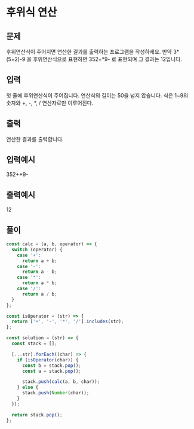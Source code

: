 # 후위식 연산

## 문제

후위연산식이 주어지면 연산한 결과를 출력하는 프로그램을 작성하세요.
만약 3*(5+2)-9 을 후위연산식으로 표현하면 352+*9- 로 표현되며 그 결과는 12입니다.

## 입력

첫 줄에 후위연산식이 주어집니다. 연산식의 길이는 50을 넘지 않습니다. 식은 1~9의 숫자와 +, -, \*, / 연산자로만 이루어진다.

## 출력

연산한 결과를 출력합니다.

## 입력예시

352+\*9-

## 출력예시

12

## 풀이

```javascript
const calc = (a, b, operator) => {
  switch (operator) {
    case '+':
      return a + b;
    case '-':
      return a - b;
    case '*':
      return a * b;
    case '/':
      return a / b;
  }
};

const isOperator = (str) => {
  return ['+', '-', '*', '/'].includes(str);
};

const solution = (str) => {
  const stack = [];

  [...str].forEach((char) => {
    if (isOperator(char)) {
      const b = stack.pop();
      const a = stack.pop();

      stack.push(calc(a, b, char));
    } else {
      stack.push(Number(char));
    }
  });

  return stack.pop();
};
```
